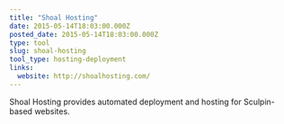 ```yaml
---
title: "Shoal Hosting"
date: 2015-05-14T18:03:00.000Z
posted_date: 2015-05-14T18:03:00.000Z
type: tool
slug: shoal-hosting
tool_type: hosting-deployment
links:
  website: http://shoalhosting.com/
---
```

Shoal Hosting provides automated deployment and hosting for Sculpin-based websites.




